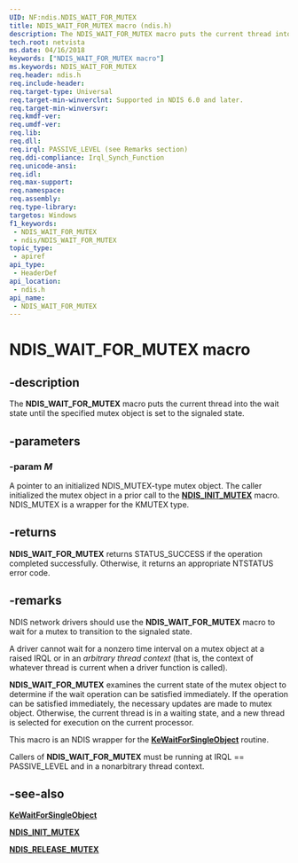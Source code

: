 ```yaml
---
UID: NF:ndis.NDIS_WAIT_FOR_MUTEX
title: NDIS_WAIT_FOR_MUTEX macro (ndis.h)
description: The NDIS_WAIT_FOR_MUTEX macro puts the current thread into the wait state until the specified mutex object is set to the signaled state.
tech.root: netvista
ms.date: 04/16/2018
keywords: ["NDIS_WAIT_FOR_MUTEX macro"]
ms.keywords: NDIS_WAIT_FOR_MUTEX
req.header: ndis.h
req.include-header: 
req.target-type: Universal
req.target-min-winverclnt: Supported in NDIS 6.0 and later.
req.target-min-winversvr: 
req.kmdf-ver: 
req.umdf-ver: 
req.lib: 
req.dll: 
req.irql: PASSIVE_LEVEL (see Remarks section)
req.ddi-compliance: Irql_Synch_Function
req.unicode-ansi: 
req.idl: 
req.max-support: 
req.namespace: 
req.assembly: 
req.type-library: 
targetos: Windows
f1_keywords:
 - NDIS_WAIT_FOR_MUTEX
 - ndis/NDIS_WAIT_FOR_MUTEX
topic_type:
 - apiref
api_type:
 - HeaderDef
api_location:
 - ndis.h
api_name:
 - NDIS_WAIT_FOR_MUTEX
---
```


# NDIS_WAIT_FOR_MUTEX macro


## -description

The **NDIS_WAIT_FOR_MUTEX** macro puts the current thread into the wait state until the specified mutex object is set to the signaled state.

## -parameters

### -param _M_

A pointer to an initialized NDIS_MUTEX-type mutex object. The caller initialized the mutex object in a prior call to the [**NDIS_INIT_MUTEX**](nf-ndis-ndis_init_mutex.md) macro. NDIS_MUTEX is a wrapper for the KMUTEX type.

## -returns

**NDIS_WAIT_FOR_MUTEX** returns STATUS_SUCCESS if the operation completed successfully. Otherwise, it returns an appropriate NTSTATUS error code.

## -remarks

NDIS network drivers should use the **NDIS_WAIT_FOR_MUTEX** macro to wait for a mutex to transition to the signaled state.

A driver cannot wait for a nonzero time interval on a mutex object at a raised IRQL or in an *arbitrary thread context* (that is, the context of whatever thread is current when a driver function is called).

**NDIS_WAIT_FOR_MUTEX** examines the current state of the mutex object to determine if the wait operation can be satisfied immediately. If the operation can be satisfied immediately, the necessary updates are made to mutex object. Otherwise, the current thread is in a waiting state, and a new thread is selected for execution on the current processor.

This macro is an NDIS wrapper for the [**KeWaitForSingleObject**](../wdm/nf-wdm-kewaitforsingleobject.md) routine.

Callers of **NDIS_WAIT_FOR_MUTEX** must be running at IRQL == PASSIVE_LEVEL and in a nonarbitrary thread context.

## -see-also

[**KeWaitForSingleObject**](../wdm/nf-wdm-kewaitforsingleobject.md)

[**NDIS_INIT_MUTEX**](nf-ndis-ndis_init_mutex.md)

[**NDIS_RELEASE_MUTEX**](nf-ndis-ndis_release_mutex.md)

